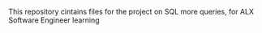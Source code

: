 This repository cintains files for the project on SQL more queries, for ALX Software Engineer learning
